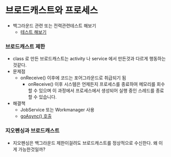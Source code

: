 # 브로드캐스트와 프로세스
* 백그라운드 관련 또는 전력관련테스트 해보기 
  * [테스트 해보기](https://developer.android.com/topic/performance/power/test-power?hl=ko#adb-copmmands)
### 브로드캐스트 제한
* class 로 만든 브로드캐스트는 activity 나 service 에서 만든것과 다르게 행동하는것같다.
* 문제점
  * onReceive() 이후에 코드는 포어그라운드로 취급되기 됨
    * onReceive() 이후 시스템은 언제든지 프로세스를 종료하여 메모리를 회수할 수 있으며 이 과정에서 프로세스에서 생성되어 실행 중인 스레드를 종료할 수 있습니다. 
* 해결책
  * JobService 또는 Workmanager 사용
  * [goAsync() 호출](https://developer.android.com/guide/components/broadcasts?hl=ko#effects-process-state)
### 지오펜싱과 브로드캐스트
  * 지오펜싱은 백그라운드 제한이걸려도 브로드캐스트를 정상적으로 수신한다. 왜 이게 가능한것일까?
